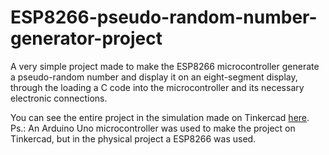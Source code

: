 # ESP8266-pseudo-random-number-generator-project
 A very simple project made to make the ESP8266 microcontroller generate a pseudo-random number and display it on an eight-segment display, through the loading a C code into the microcontroller and its necessary electronic connections.
 
 You can see the entire project in the simulation made on Tinkercad [here](https://www.tinkercad.com/things/hn9caEbmN48?sharecode=cbTfqJsn5fzH3ZR2SPngAn2VXNlx-InwKBurThk2KHI).   
 Ps.: An Arduino Uno microcontroller was used to make the project on Tinkercad, but in the physical project a ESP8266 was used.
